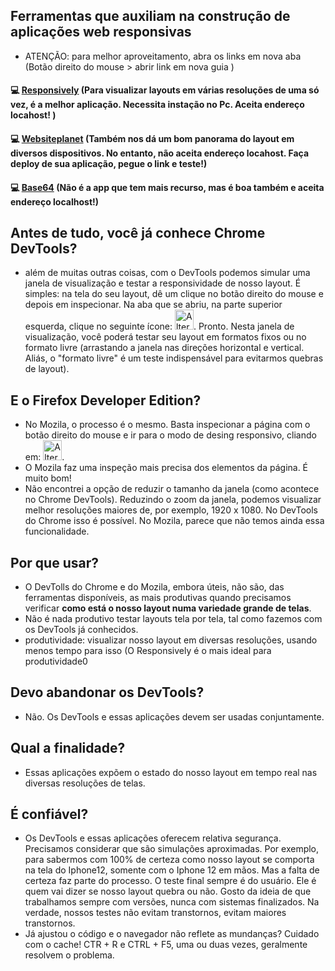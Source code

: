 ## Ferramentas que auxiliam na construção de aplicações web responsivas

- ATENÇÃO: para melhor aproveitamento, abra os links em nova aba (Botão direito do mouse > abrir link em nova guia )

<h4>💻 <a href="https://responsively.app/" target="_blank">Responsively</a> (Para visualizar layouts em várias resoluções de uma só vez, é a melhor aplicação. Necessita instação no Pc. Aceita endereço locahost! )</h4> 
<h4>💻 <a href="https://www.websiteplanet.com/pt-br/webtools/responsive-checker/" target="_blank">Websiteplanet</a> (Também nos dá um bom panorama do layout em diversos dispositivos. No entanto, não aceita endereço locahost. Faça deploy de sua aplicação, pegue o link e teste!)</h4>
<h4>💻 <a href="https://www.base64.com.br/tools/responsivetest//" target="_blank">Base64</a> (Não é a app que tem mais recurso, mas é boa também e aceita endereço localhost!)</h4>






## Antes de tudo, você já conhece Chrome DevTools?
- além de muitas outras coisas, com o DevTools podemos simular uma janela de visualização e testar a responsividade de nosso layout. É simples: na tela do seu layout, dê um clique no botão direito do mouse e depois em inspecionar. Na aba que se abriu, na parte superior esquerda, clique no seguinte ícone: <img alt="Alternar barra de ferramentas do dispositivo" src="https://wd.imgix.net/image/admin/9FiBHFCzfPgP8sy6LMx7.png?auto=format" decoding="async" height="32" loading="lazy" sizes="(min-width: 30px) 30px, calc(100vw - 48px)" srcset="https://wd.imgix.net/image/admin/9FiBHFCzfPgP8sy6LMx7.png?auto=format&amp;w=30 30w, https://wd.imgix.net/image/admin/9FiBHFCzfPgP8sy6LMx7.png?auto=format&amp;w=34 34w, https://wd.imgix.net/image/admin/9FiBHFCzfPgP8sy6LMx7.png?auto=format&amp;w=39 39w, https://wd.imgix.net/image/admin/9FiBHFCzfPgP8sy6LMx7.png?auto=format&amp;w=44 44w, https://wd.imgix.net/image/admin/9FiBHFCzfPgP8sy6LMx7.png?auto=format&amp;w=51 51w, https://wd.imgix.net/image/admin/9FiBHFCzfPgP8sy6LMx7.png?auto=format&amp;w=58 58w, https://wd.imgix.net/image/admin/9FiBHFCzfPgP8sy6LMx7.png?auto=format&amp;w=60 60w" width="30">. Pronto. Nesta janela de visualização, você poderá testar seu layout em formatos fixos ou no formato livre (arrastando a janela nas direções horizontal e vertical. Aliás, o "formato livre" é um teste indispensável para evitarmos quebras de layout).

## E o Firefox Developer Edition?
- No Mozila, o processo é o mesmo. Basta inspecionar a página com o botão direito do mouse e ir para o modo de desing responsivo, cliando em:  <img alt="Alternar barra de ferramentas do dispositivo" src="https://wd.imgix.net/image/admin/9FiBHFCzfPgP8sy6LMx7.png?auto=format" decoding="async" height="32" loading="lazy" sizes="(min-width: 30px) 30px, calc(100vw - 48px)" srcset="https://wd.imgix.net/image/admin/9FiBHFCzfPgP8sy6LMx7.png?auto=format&amp;w=30 30w, https://wd.imgix.net/image/admin/9FiBHFCzfPgP8sy6LMx7.png?auto=format&amp;w=34 34w, https://wd.imgix.net/image/admin/9FiBHFCzfPgP8sy6LMx7.png?auto=format&amp;w=39 39w, https://wd.imgix.net/image/admin/9FiBHFCzfPgP8sy6LMx7.png?auto=format&amp;w=44 44w, https://wd.imgix.net/image/admin/9FiBHFCzfPgP8sy6LMx7.png?auto=format&amp;w=51 51w, https://wd.imgix.net/image/admin/9FiBHFCzfPgP8sy6LMx7.png?auto=format&amp;w=58 58w, https://wd.imgix.net/image/admin/9FiBHFCzfPgP8sy6LMx7.png?auto=format&amp;w=60 60w" width="30">.
- O Mozila faz uma inspeção mais precisa dos elementos da página. É muito bom!
- Não encontrei a opção de reduzir o tamanho da janela (como acontece no Chrome DevTools). Reduzindo o zoom da janela, podemos visualizar melhor resoluções maiores de, por exemplo, 1920 x 1080. No DevTools do Chrome isso é possível. No Mozila, parece que não temos ainda essa funcionalidade.

## Por que usar?
- O DevTolls do Chrome e do Mozila, embora úteis, não são, das ferramentas disponíveis, as mais produtivas quando precisamos verificar **como está o nosso layout numa variedade grande de telas**.
- Não é nada produtivo testar layouts tela por tela, tal como fazemos com os DevTools já conhecidos.
- produtividade: visualizar nosso layout em diversas resoluções, usando menos tempo para isso (O Responsively é o mais ideal para produtividade0

## Devo abandonar os DevTools?
- Não. Os DevTools e essas aplicações devem ser usadas conjuntamente.

## Qual a finalidade?
- Essas aplicações expõem o estado do nosso layout em tempo real nas diversas resoluções de telas. 

## É confiável?
- Os DevTools e essas aplicações oferecem relativa segurança. Precisamos considerar que são simulações aproximadas. Por exemplo, para sabermos com 100% de certeza como nosso layout se comporta na tela do Iphone12, somente com o Iphone 12 em mãos. Mas a falta de certeza faz parte do processo. O teste final sempre é do usuário. Ele é quem vai dizer se nosso layout quebra ou não. Gosto da ideia de que trabalhamos sempre com versões, nunca com sistemas finalizados. Na verdade, nossos testes não evitam transtornos, evitam maiores transtornos.
- Já ajustou o código e o navegador não reflete as mundanças? Cuidado com o cache! CTR + R e CTRL + F5, uma ou duas vezes, geralmente resolvem o problema.




